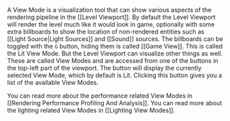 A View Mode is a visualization tool that can show various aspects of the rendering pipeline in the [[Level Viewport]].
By default the Level Viewport will render the level much like it would look in game, optionally with some extra billboards to show the location of non-rendered entities such as [[Light Source|Light Sources]] and [[Sound]] sources.
The billboards can be toggled with the `G` button, hiding them is called [[Game View]].
This is called the Lit View Mode.
But the Level Viewport can visualize other things as well.
These are called View Modes and are accessed from one of the buttons in the top-left part of the viewport.
The button will display the currently selected View Mode, which by default is Lit.
Clicking this button gives you a list of the available View Modes.

You can read more about the performance related View Modes in [[Rendering Performance Profiling And Analysis]].
You can read more about the lighting related View Modes in [[Lighting View Modes]].